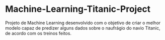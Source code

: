 # Machine-Learning-Titanic-Project
Projeto de Machine Learning desenvolvido com o objetivo de criar o melhor modelo capaz de predizer alguns dados sobre o naufrágio do navio Titanic, de acordo com os treinos feitos. 

